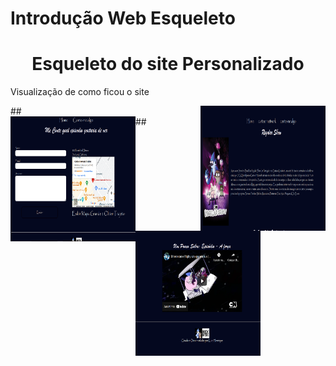 # Introdução Web Esqueleto 
<h1 align="center">Esqueleto do site Personalizado </h1>
<p>Visualização de como ficou o site<p>
            <div>
            <img align="right" width="200px"  height="200px" src="assest/img/tela1.1.png">
             </div>
             ##
              <div>
            <img align="left"width="200px"  height="200px" src="assest/img/tela1.2.png" >
             </div>
               ##
             <div>
            <img  align="center"width="200px"  height="200px" src="assest/img/tela1.3.png">
          </div>

     
